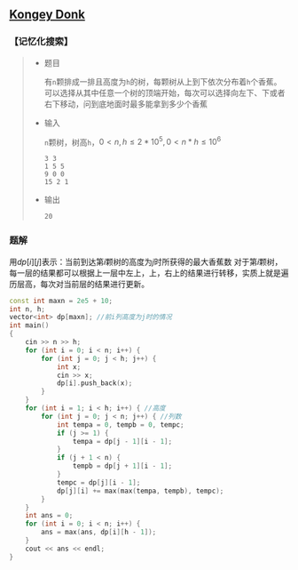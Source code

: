 ## [Kongey Donk](https://codeforces.com/gym/102448/problem/K)

### 【记忆化搜索】

> - 题目
>
>   有`n`颗排成一排且高度为`h`的树，每颗树从上到下依次分布着`h`个香蕉。可以选择从其中任意一个树的顶端开始，每次可以选择向左下、下或者右下移动，问到底地面时最多能拿到多少个香蕉
>
> - 输入
>
>   `n`颗树，树高`h`，$0<n,h\le 2*10^5,0<n*h\le10^6$
>
>   ```
>   3 3
>   1 5 5
>   9 0 0
>   15 2 1
>   ```
>
> - 输出
>
>   ```
>   20
>   ```

### 题解

用$dp[i][j]$表示：当前到达第$i$颗树的高度为$j$时所获得的最大香蕉数
对于第$i$颗树，每一层的结果都可以根据上一层中左上，上，右上的结果进行转移，实质上就是遍历层高，每次对当前层的结果进行更新。

```c++
const int maxn = 2e5 + 10;
int n, h;
vector<int> dp[maxn]; //前i列高度为j时的情况
int main()
{
    cin >> n >> h;
    for (int i = 0; i < n; i++) {
        for (int j = 0; j < h; j++) {
            int x;
            cin >> x;
            dp[i].push_back(x);
        }
    }
    for (int i = 1; i < h; i++) { //高度
        for (int j = 0; j < n; j++) { //列数
            int tempa = 0, tempb = 0, tempc;
            if (j >= 1) {
                tempa = dp[j - 1][i - 1];
            }
            if (j + 1 < n) {
                tempb = dp[j + 1][i - 1];
            }
            tempc = dp[j][i - 1];
            dp[j][i] += max(max(tempa, tempb), tempc);
        }
    }
    int ans = 0;
    for (int i = 0; i < n; i++) {
        ans = max(ans, dp[i][h - 1]);
    }
    cout << ans << endl;
}
```

